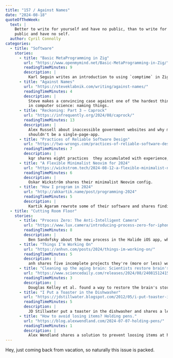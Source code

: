```yaml
---
title: "157 / Against Names"
date: "2024-08-18"
quoteOfTheWeek:
  text: |
    Better to write for yourself and have no public, than to write for the 
    public and have no self.
  author: Cyril Connolly
categories:
  - title: "Software"
    stories:
      - title: "Basic MetaProgramming in Zig"
        url: "https://www.openmymind.net/Basic-MetaProgramming-in-Zig/"
        readingTimeMinutes: 9
        description: |
          Karl Seguin writes an introduction to using `comptime` in Zig.
      - title: "Against Names"
        url: "https://steveklabnik.com/writing/against-names/"
        readingTimeMinutes: 4
        description: |
          Steve makes a convincing case against one of the hardest things
          in computer science: naming things.
      - title: "Reckoning: Part 3 — Caprock"
        url: "https://infrequently.org/2024/08/caprock/"
        readingTimeMinutes: 13
        description: |
          Alex Russell about inaccessible government websites and why most sites
          shouldn't be a single-page-app.
      - title: "Practices of Reliable Software Design"
        url: "https://two-wrongs.com/practices-of-reliable-software-design"
        readingTimeMinutes: 7
        description: |
          kqr shares eight practices  they accumulated with experience, in the context of building an in-memory cache.
      - title: "A Flexible Minimalist Neovim for 2024"
        url: "https://wickstrom.tech/2024-08-12-a-flexible-minimalist-neovim.html"
        readingTimeMinutes: 6
        description: |
          Oskar Wickström shares their minimalist Neovim config.
      - title: "How I program in 2024"
        url: "http://akkartik.name/post/programming-2024"
        readingTimeMinutes: 5
        description: |
          Kartik Agaram rewrote some of their software and shares findings on how their way of programming evolved over the years.
  - title: "Cutting Room Floor"
    stories:
      - title: "Process Zero: The Anti-Intelligent Camera"
        url: "https://www.lux.camera/introducing-process-zero-for-iphone/"
        readingTimeMinutes: 8
        description: |
          Ben Sandofsky about the new process in the Halide iOS app, which skips AI and computational photography, and why they did it.
      - title: "Things I’m Working On"
        url: "https://anhvn.com/posts/2024/things-im-working-on/"
        readingTimeMinutes: 5
        description: |
          anh shares five incomplete projects they're (more or less) working on.
      - title: "Cleaning up the aging brain: Scientists restore brain's trash disposal system"
        url: "https://www.sciencedaily.com/releases/2024/08/240815124156.htm"
        readingTimeMinutes: 3
        description: |
          Douglas Kelley et al. found a way to restore the brain's storage disposal in elder mice, a potential treatment for Alzheimer's and Parkinson's.
      - title: "I Put a Toaster in the Dishwasher"
        url: "https://jdstillwater.blogspot.com/2012/05/i-put-toaster-in-dishwasher.html"
        readingTimeMinutes: 5
        description: |
          JD Stillwater put a toaster in the dishwasher and shares a lesson on conventional wisdom vs conventional ignorance.
      - title: "How to avoid losing items? Holding pens."
        url: "https://blog.alexwendland.com/2024-07-07-holding-pens/"
        readingTimeMinutes: 1
        description: |
          Alex Wendland shares a solution to prevent loosing items at home.
---
```


Hey, just coming back from vacation, so naturally this issue is packed.
